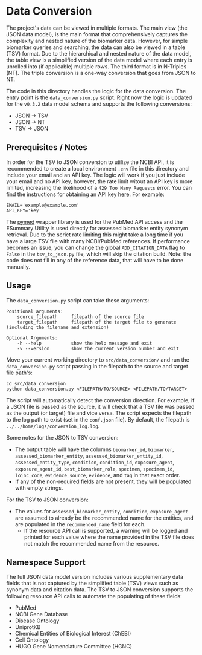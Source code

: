 # Data Conversion 

The project's data can be viewed in multiple formats. The main view (the JSON data model), is the main format that comprehensively captures the complexity and nested nature of the biomarker data. However, for simple biomarker queries and searching, the data can also be viewed in a table (TSV) format. Due to the hierarchical and nested nature of the data model, the table view is a simplified version of the data model where each entry is unrolled into (if applicable) multiple rows. The third format is in N-Triples (NT). The triple conversion is a one-way conversion that goes from JSON to NT. 

The code in this directory handles the logic for the data conversion. The entry point is the `data_conversion.py` script. Right now the logic is updated for the `v0.3.2` data model schema and supports the following conversions:
- JSON -> TSV
- JSON -> NT
- TSV -> JSON 

## Prerequisites / Notes

In order for the TSV to JSON conversion to utilize the NCBI API, it is recommended to create a local environment `.env` file in this directory and include your email and an API key. The logic will work if you just include your email and no API key, however, the rate limit witout an API key is more limited, increasing the likelihood of a `429 Too Many Requests` error. You can find the instructions for obtaining an API key [here](https://ncbiinsights.ncbi.nlm.nih.gov/2017/11/02/new-api-keys-for-the-e-utilities/). For example:

```
EMAIL='example@example.com'
API_KEY='key'
```

The [pymed](https://github.com/gijswobben/pymed) wrapper library is used for the PubMed API access and the ESummary Utility is used directly for assessed biomarker entity synonym retrieval. Due to the scrict rate limiting this might take a long time if you have a large TSV file with many NCBI/PubMed references. If performance becomes an issue, you can change the global `ADD_CITATION_DATA` flag to `False` in the `tsv_to_json.py` file, which will skip the citation build. Note: the code does not fill in any of the reference data, that will have to be done manually. 

## Usage 

The `data_conversion.py` script can take these arguments: 

``` 
Positional arguments:
    source_filepath     filepath of the source file
    target_filepath     filepath of the target file to generate (including the filename and extension)

Optional Arguments:
    -h --help           show the help message and exit 
    -v --version        show the current version number and exit
```

Move your current working directory to `src/data_conversion/` and run the `data_conversion.py` script passing in the filepath to the source and target file path's: 

```
cd src/data_conversion
python data_conversion.py <FILEPATH/TO/SOURCE> <FILEPATH/TO/TARGET>
```

The script will automatically detect the conversion direction. For example, if a JSON file is passed as the source, it will check that a TSV file was passed as the output (or target) file and vice versa. The script expects the filepath to the log path to exist (set in the `conf.json` file). By default, the filepath is `../../home/logs/conversion_log.log`. 

Some notes for the JSON to TSV conversion: 
- The output table will have the columns `biomarker_id`, `biomarker`, `assessed_biomarker_entity`, `assessed_biomarker_entity_id`, `assessed_entity_type`, `condition`, `condition_id`, `exposure_agent`, `exposure_agent_id`, `best_biomarker_role`, `specimen`, `specimen_id`, `loinc_code`, `evidence_source`, `evidence`, and `tag` in that exact order.
- If any of the non-required fields are not present, they will be populated with empty strings.

For the TSV to JSON conversion: 
- The values for `assessed_biomarker_entity`, `condition`, `exposure_agent` are assumed to already be the recommended name for the entities, and are populated in the `recommended_name` field for each. 
    - If the resource API call is supported, a warning will be logged and printed for each value where the name provided in the TSV file does not match the recommended name from the resource. 

## Namespace Support 

The full JSON data model version includes various supplementary data fields that is not captured by the simplified table (TSV) views such as synonym data and citation data. The TSV to JSON conversion supports the following resource API calls to automate the populating of these fields:

- PubMed
- NCBI Gene Database
- Disease Ontology 
- UniprotKB
- Chemical Entities of Biological Interest (ChEBI)
- Cell Ontology 
- HUGO Gene Nomenclature Committee (HGNC) 
